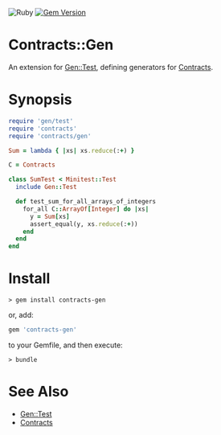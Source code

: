 ![Ruby](https://github.com/delonnewman/contracts-gen/workflows/Ruby/badge.svg)
[![Gem Version](https://badge.fury.io/rb/contracts-gen.svg)](https://badge.fury.io/rb/contracts-gen)

Contracts::Gen
==============

An extension for [Gen::Test][1], defining generators for [Contracts][2].

Synopsis
========

```ruby
require 'gen/test'
require 'contracts'
require 'contracts/gen'

Sum = lambda { |xs| xs.reduce(:+) }

C = Contracts

class SumTest < Minitest::Test
  include Gen::Test

  def test_sum_for_all_arrays_of_integers
    for_all C::ArrayOf[Integer] do |xs|
      y = Sum[xs]
      assert_equal(y, xs.reduce(:+))
    end
  end
end
```

Install
=======

    > gem install contracts-gen

or, add:

```ruby
gem 'contracts-gen'
```

to your Gemfile, and then execute:

    > bundle


See Also
========

- [Gen::Test][1]
- [Contracts][2]

[1]: https://github.com/delonnewman/gen-test
[2]: https://github.com/egonSchiele/contracts.ruby
